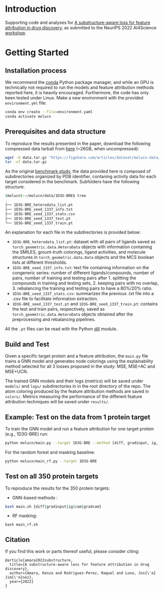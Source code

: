 # Introduction 

Supporting code and analyses for [A substructure-aware loss for feature attribution in drug discovery](https://chemrxiv.org/engage/chemrxiv/article-details/633a98bbea6a22542f06e149), as submitted to the NeurIPS 2022 AI4Science [workshop](https://ai4sciencecommunity.github.io/).

# Getting Started

## Installation process

We recommend the [conda](https://docs.conda.io/en/latest/miniconda.html) Python package manager, and while an GPU is technically not required to run the models and feature attribution methods reported here, it is heavily encouraged. Furthermore, the code has only been tested under Linux. Make a new environment with the provided `environment.yml` file:

```bash
conda env create --file=environment.yaml
conda activate molucn
```

## Prerequisites and data structure

To reproduce the results presented in the paper, download the following compressed data tarball from [here](https://figshare.com/articles/dataset/molucn-data/21215477) (~26GB, when uncompressed):

```bash
wget -O data.tar.gz "https://figshare.com/articles/dataset/molucn-data/21215477?file=37624043"
tar -xf data.tar.gz
```

As the original [benchmark study](https://github.com/josejimenezluna/xaibench_tf), the data provided here is composed of subdirectories organized by PDB identifier, contaning activity data for each target considered in the benchmark. Subfolders have the following structure:


```bash
(molucn):~/molucn/data/1D3G-BRE$ tree
.
├── 1D3G-BRE_heterodata_list.pt
├── 1D3G-BRE_seed_1337_info.txt
├── 1D3G-BRE_seed_1337_stats.csv
├── 1D3G-BRE_seed_1337_test.pt
└── 1D3G-BRE_seed_1337_train.pt
```

An explanation for each file in the subdirectories is provided below:

- `1D3G-BRE_heterodata_list.pt`: dataset with all pairs of ligands saved as `torch_geometric.data.HeteroData` objects with information containing the SMILES, grount-truth colorings, ligand activities, and molecule structures in `torch_geometric.data.Data` objects and the MCS boolean lists at different thresholds. 
- `1D3G-BRE_seed_1337_info.txt`: text file containing information on the congeneric series: number of different ligands/compounds, number of pairs, number of training and testing pairs after 1. splitting the compounds in training and testing sets, 2. keeping pairs with no overlap, 3. rebalancing the training and testing pairs to have a 80%/20% ratio.
- `1D3G-BRE_seed_1337_stats.csv`: summarizes the previous .txt file into a .csv file to facilitate information extraction.
- `1D3G-BRE_seed_1337_test.pt` and `1D3G-BRE_seed_1337_train.pt`: contains the test and train pairs, respectively, saved as `torch_geometric.data.HeteroData` objects obtained after the preprocessing and rebalancing pipelines.


All the `.pt` files can be read with the Python [dill](https://pypi.org/project/dill/) module.


## Build and Test

Given a specific target protein and a feature attribution, the `main.py` file trains a GNN model and generates node colorings using the explainability method selected for all 3 losses proposed in the study: MSE, MSE+AC and MSE+UCN.

The trained GNN models and their logs (metrics) will be saved under `models/` and `logs/` subdirectories in in the root directory of the repo. The atom coloring produced by the feature attribution methods are saved in `colors/`. Metrics measuring the performance of the different feature attribution techniques will be saved under `results/`.

## Example: Test on the data from 1 protein target

To train the GNN model and run a feature attribution for one target protein (e.g., 1D3G-BRE) run:

```bash
python molucn/main.py --target 1D3G-BRE --method [diff, gradinput, ig, cam, gradcam]
```

For the random forest and masking baseline:

```bash
python molucn/main_rf.py --target 1D3G-BRE
```


## Test on all 350 protein targets

To reproduce the results for the 350 protein targets:
- GNN-based methods :

```bash
bash main.sh {diff|gradinput|ig|cam|gradcam}
```


- RF masking:

```
bash main_rf.sh
```

## Citation

If you find this work or parts thereof useful, please consider citing:

```
@article{amara2022substructure,
  title={A substructure-aware loss for feature attribution in drug discovery},
  author={Amara, Kenza and Rodriguez-Perez, Raquel and Luna, Jos{\'e} Jim{\'e}nez},
  year={2022}
}
```

